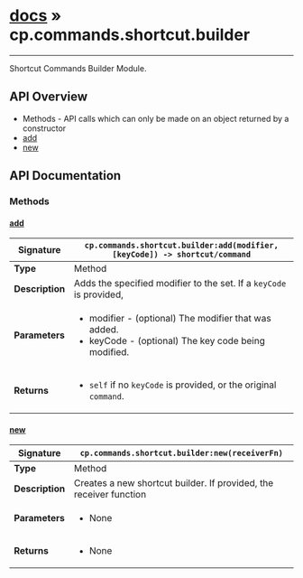# [docs](index.md) » cp.commands.shortcut.builder
---

Shortcut Commands Builder Module.

## API Overview
* Methods - API calls which can only be made on an object returned by a constructor
 * [add](#add)
 * [new](#new)

## API Documentation

### Methods

#### [add](#add)
| <span style="text-align: left;">**Signature**</span> | <span style="text-align: left;">`cp.commands.shortcut.builder:add(modifier, [keyCode]) -> shortcut/command` </span>                                                |
| -----------------------------------------------------|---------------------------------------------------------------------------------------------------------|
| **Type**                                             | Method                                                                                         |
| **Description**                                      | Adds the specified modifier to the set. If a `keyCode` is provided,                                                                                         |
| **Parameters**                                       | <ul><li>modifier - (optional) The modifier that was added.</li><li>keyCode	- (optional) The key code being modified.</li></ul> |
| **Returns**                                          | <ul><li>`self` if no `keyCode` is provided, or the original `command`.</li></ul>          |

#### [new](#new)
| <span style="text-align: left;">**Signature**</span> | <span style="text-align: left;">`cp.commands.shortcut.builder:new(receiverFn)` </span>                                                |
| -----------------------------------------------------|---------------------------------------------------------------------------------------------------------|
| **Type**                                             | Method                                                                                         |
| **Description**                                      | Creates a new shortcut builder. If provided, the receiver function                                                                                         |
| **Parameters**                                       | <ul><li>None</li></ul> |
| **Returns**                                          | <ul><li>None</li></ul>          |

